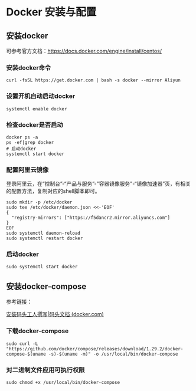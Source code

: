 # Docker 安装与配置



## 安装docker

可参考官方文档：https://docs.docker.com/engine/install/centos/

### 安装docker命令

```shell
curl -fsSL https://get.docker.com | bash -s docker --mirror Aliyun
```

### 设置开机自动启动docker

```shell
systemctl enable docker
```

### 检查docker是否启动

```shell
docker ps -a 
ps -ef|grep docker
# 启动docker
systemctl start docker
```

### 配置阿里云镜像

登录阿里云，在“控制台”-“产品与服务”-"容器镜像服务"-“镜像加速器”页，有相关的配置方法，复制对应的shell脚本即可。

```
sudo mkdir -p /etc/docker
sudo tee /etc/docker/daemon.json <<-'EOF'
{
  "registry-mirrors": ["https://f5dancr2.mirror.aliyuncs.com"]
}
EOF
sudo systemctl daemon-reload
sudo systemctl restart docker
```

### 启动docker

```
sudo systemctl start docker
```



## 安装docker-compose

参考链接：

[安装码头工人撰写|码头文档 (docker.com)](https://docs.docker.com/compose/install/)

### 下载docker-compose

```
sudo curl -L "https://github.com/docker/compose/releases/download/1.29.2/docker-compose-$(uname -s)-$(uname -m)" -o /usr/local/bin/docker-compose
```

### 对二进制文件应用可执行权限

```
sudo chmod +x /usr/local/bin/docker-compose
```

